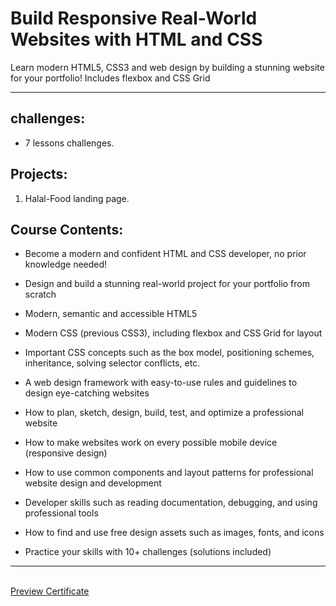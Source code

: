 # Build Responsive Real-World Websites with HTML and CSS

Learn modern HTML5, CSS3 and web design by building a stunning website for your portfolio! Includes flexbox and CSS Grid

---

## challenges:

- 7 lessons challenges.

## Projects:

1. Halal-Food landing page.

## Course Contents:

- Become a modern and confident HTML and CSS developer, no prior knowledge needed!

- Design and build a stunning real-world project for your portfolio from scratch

- Modern, semantic and accessible HTML5

- Modern CSS (previous CSS3), including flexbox and CSS Grid for layout

- Important CSS concepts such as the box model, positioning schemes, inheritance, solving selector conflicts, etc.

- A web design framework with easy-to-use rules and guidelines to design eye-catching websites

- How to plan, sketch, design, build, test, and optimize a professional website

- How to make websites work on every possible mobile device (responsive design)

- How to use common components and layout patterns for professional website design and development

- Developer skills such as reading documentation, debugging, and using professional tools

- How to find and use free design assets such as images, fonts, and icons

- Practice your skills with 10+ challenges (solutions included)

---

<br>[Preview Certificate](https://najwan-portfolio.netlify.app/)
